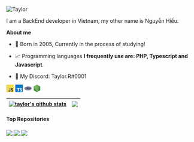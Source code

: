 ![Taylor](https://capsule-render.vercel.app/api?type=Waving&color=timeGradient&height=200&animation=fadeIn&section=header&text=taylordevs&fontSize=70)

I am a BackEnd developer in Vietnam, my other name is Nguyễn Hiếu.

**About me**

- 💼 Born in 2005, Currently in the process of studying!

- 📈 Programming languages **I frequently use are: PHP, Typescript and Javascript**.

- 🎇 My Discord: Taylor.R#0001

<code><img height="20" alt="javascript" src="https://raw.githubusercontent.com/github/explore/80688e429a7d4ef2fca1e82350fe8e3517d3494d/topics/javascript/javascript.png"></code>
<code><img height="20" alt="typescript" src="https://raw.githubusercontent.com/github/explore/80688e429a7d4ef2fca1e82350fe8e3517d3494d/topics/typescript/typescript.png"></code>
<code><img height="20" alt="typescript" src="https://raw.githubusercontent.com/github/explore/80688e429a7d4ef2fca1e82350fe8e3517d3494d/topics/php/php.png"></code>
<code><img height="20" alt="nodejs" src="https://raw.githubusercontent.com/github/explore/80688e429a7d4ef2fca1e82350fe8e3517d3494d/topics/nodejs/nodejs.png"></code>    


| <a href="https://github.com/taylordevs"><img align="center" src="https://github-readme-stats.vercel.app/api?username=taylordevs&show_icons=true&include_all_commits=true&theme=codeSTACKr&hide_border=true" alt="taylor's github stats" /></a> | <a href="https://github.com/taylordevs"><img align="center" src="https://github-readme-stats.vercel.app/api/top-langs/?username=taylordevs&layout=compact&theme=codeSTACKr&hide_border=true" /></a> |
| ------------- | ------------- |

#### Top Repositories


<a href="https://github.com/Taylor-pm-pl/MultiPlayerCounter">
  <img align="center" src="https://github-readme-stats.vercel.app/api/pin/?username=Taylor-pm-pl&repo=MultiPlayerCounter&theme=codeSTACKr" />
</a>
<a href="https://github.com/Taylor-pm-pl/Clothes">
  <img align="center" src="https://github-readme-stats.vercel.app/api/pin/?username=Taylor-pm-pl&repo=Clothes&theme=codeSTACKr" />
</a>
<a href="https://github.com/Taylor-pm-pl/SimplySickles">
  <img align="center" src="https://github-readme-stats.vercel.app/api/pin/?username=Taylor-pm-pl&repo=SimplySickles&theme=codeSTACKr" />
</a>
